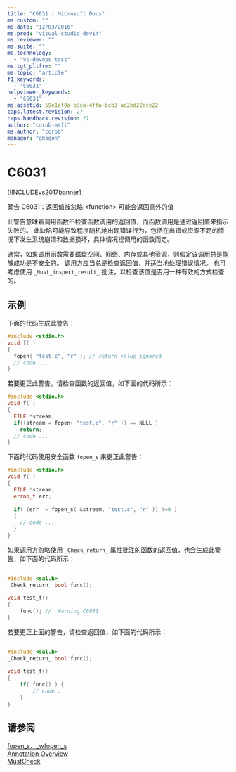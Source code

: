 ```yaml
---
title: "C6031 | Microsoft Docs"
ms.custom: ""
ms.date: "12/03/2016"
ms.prod: "visual-studio-dev14"
ms.reviewer: ""
ms.suite: ""
ms.technology: 
  - "vs-devops-test"
ms.tgt_pltfrm: ""
ms.topic: "article"
f1_keywords: 
  - "C6031"
helpviewer_keywords: 
  - "C6031"
ms.assetid: 59e1ef0a-b3ca-4ffa-bcb3-ad2bd22ece22
caps.latest.revision: 27
caps.handback.revision: 27
author: "corob-msft"
ms.author: "corob"
manager: "ghogen"
---
```

# C6031
[!INCLUDE[vs2017banner](../code-quality/includes/vs2017banner.md)]

警告 C6031：返回值被忽略:\<function\> 可能会返回意外的值  
  
 此警告意味着调用函数不检查函数调用的返回值，而函数调用是通过返回值来指示失败的。  此缺陷可能导致程序随机地出现错误行为，包括在出错或资源不足的情况下发生系统崩溃和数据损坏，具体情况视调用的函数而定。  
  
 通常，如果调用函数需要磁盘空间、网络、内存或其他资源，则假定该调用总是能够成功是不安全的。  调用方应当总是检查返回值，并适当地处理错误情况。  也可考虑使用 `_Must_inspect_result_` 批注，以检查该值是否用一种有效的方式检查的。  
  
## 示例  
 下面的代码生成此警告：  
  
```cpp  
#include <stdio.h>  
void f( )  
{  
  fopen( "test.c", "r" ); // return value ignored  
  // code ...  
}  
```  
  
 若要更正此警告，请检查函数的返回值，如下面的代码所示：  
  
```cpp  
#include <stdio.h>  
void f( )  
{  
  FILE *stream;  
  if((stream = fopen( "test.c", "r" )) == NULL )   
    return;  
  // code ...  
}  
```  
  
 下面的代码使用安全函数 `fopen_s` 来更正此警告：  
  
```cpp  
#include <stdio.h>  
void f( )  
{  
  FILE *stream;  
  errno_t err;  
  
  if( (err  = fopen_s( &stream, "test.c", "r" )) !=0 )  
  {  
    // code ...  
  }  
}  
```  
  
 如果调用方忽略使用 `_Check_return_` 属性批注的函数的返回值，也会生成此警告，如下面的代码所示：  
  
```cpp  
  
#include <sal.h>  
_Check_return_ bool func();  
  
void test_f()  
{  
    func(); //  Warning C6031  
}  
```  
  
 若要更正上面的警告，请检查返回值，如下面的代码所示：  
  
```cpp  
  
#include <sal.h>  
_Check_return_ bool func();  
  
void test_f()  
{  
    if( func() ) {  
        // code …  
    }  
}  
```  
  
## 请参阅  
 [fopen\_s、\_wfopen\_s](/visual-cpp/c-runtime-library/reference/fopen-s-wfopen-s)   
 [Annotation Overview](http://msdn.microsoft.com/zh-cn/2345380e-2eeb-4107-907f-6e8b809c2643)   
 [MustCheck](http://msdn.microsoft.com/zh-cn/13c66d75-f1af-4c51-8fbe-029a38af8db0)